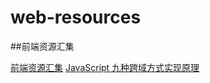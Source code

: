 # web-resources
##前端资源汇集

[前端资源汇集](https://www.jeffjade.com/2016/03/30/104-front-end-tutorial/?hmsr=toutiao.io&utm_medium=toutiao.io&utm_source=toutiao.io)
[JavaScript 九种跨域方式实现原理](https://my.oschina.net/u/3972188/blog/3009785?hmsr=toutiao.io&utm_medium=toutiao.io&utm_source=toutiao.io)
